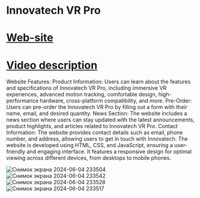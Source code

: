 # Innovatech VR Pro

# [Web-site](https://bekzat051102.github.io/situational-task-4/)

# [Video description](https://youtu.be/h40rJ-Agu30)

Website Features:
Product Information: Users can learn about the features and specifications of Innovatech VR Pro, including immersive VR experiences, advanced motion tracking, comfortable design, high-performance hardware, cross-platform compatibility, and more.
Pre-Order: Users can pre-order the Innovatech VR Pro by filling out a form with their name, email, and desired quantity.
News Section: The website includes a news section where users can stay updated with the latest announcements, product highlights, and articles related to Innovatech VR Pro.
Contact Information: The website provides contact details such as email, phone number, and address, allowing users to get in touch with Innovatech.
The website is developed using HTML, CSS, and JavaScript, ensuring a user-friendly and engaging interface. It features a responsive design for optimal viewing across different devices, from desktops to mobile phones.



![Снимок экрана 2024-06-04 233504](https://github.com/bekzat051102/situational-task-4/assets/153498060/995887ac-68ef-48e5-a664-5a172816378b)
![Снимок экрана 2024-06-04 233542](https://github.com/bekzat051102/situational-task-4/assets/153498060/5ba28294-0133-48df-a39a-7aa9b20c4199)
![Снимок экрана 2024-06-04 233528](https://github.com/bekzat051102/situational-task-4/assets/153498060/878c9a4c-3558-4b54-8488-f8f7aefa81f0)
![Снимок экрана 2024-06-04 233517](https://github.com/bekzat051102/situational-task-4/assets/153498060/63da2880-385a-438c-bc74-deb5a5fae024)
